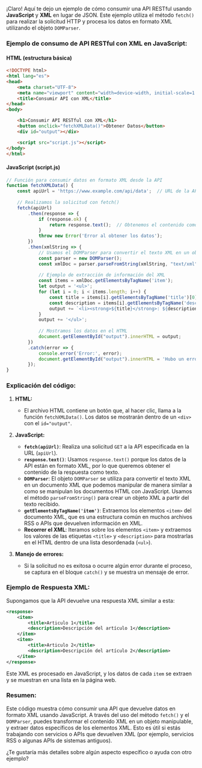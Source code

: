 ¡Claro! Aquí te dejo un ejemplo de cómo consumir una API RESTful usando **JavaScript** y **XML** en lugar de JSON. Este ejemplo utiliza el método `fetch()` para realizar la solicitud HTTP y procesa los datos en formato XML utilizando el objeto `DOMParser`.

### Ejemplo de consumo de API RESTful con XML en JavaScript:

#### **HTML (estructura básica)**

```html
<!DOCTYPE html>
<html lang="es">
<head>
    <meta charset="UTF-8">
    <meta name="viewport" content="width=device-width, initial-scale=1.0">
    <title>Consumir API con XML</title>
</head>
<body>

    <h1>Consumir API RESTful con XML</h1>
    <button onclick="fetchXMLData()">Obtener Datos</button>
    <div id="output"></div>

    <script src="script.js"></script>
</body>
</html>
```

#### **JavaScript (script.js)**

```javascript
// Función para consumir datos en formato XML desde la API
function fetchXMLData() {
    const apiUrl = 'https://www.example.com/api/data';  // URL de la API que devuelve XML
    
    // Realizamos la solicitud con fetch()
    fetch(apiUrl)
        .then(response => {
            if (response.ok) {
                return response.text();  // Obtenemos el contenido como texto (XML)
            }
            throw new Error('Error al obtener los datos');
        })
        .then(xmlString => {
            // Usamos el DOMParser para convertir el texto XML en un objeto XML
            const parser = new DOMParser();
            const xmlDoc = parser.parseFromString(xmlString, "text/xml");
            
            // Ejemplo de extracción de información del XML
            const items = xmlDoc.getElementsByTagName('item');
            let output = '<ul>';
            for (let i = 0; i < items.length; i++) {
                const title = items[i].getElementsByTagName('title')[0].textContent;
                const description = items[i].getElementsByTagName('description')[0].textContent;
                output += `<li><strong>${title}</strong>: ${description}</li>`;
            }
            output += '</ul>';
            
            // Mostramos los datos en el HTML
            document.getElementById("output").innerHTML = output;
        })
        .catch(error => {
            console.error('Error:', error);
            document.getElementById("output").innerHTML = 'Hubo un error al obtener los datos.';
        });
}
```

### Explicación del código:

1. **HTML:**
   - El archivo HTML contiene un botón que, al hacer clic, llama a la función `fetchXMLData()`. Los datos se mostrarán dentro de un `<div>` con el `id="output"`.

2. **JavaScript:**
   - **`fetch(apiUrl)`**: Realiza una solicitud `GET` a la API especificada en la URL (`apiUrl`).
   - **`response.text()`**: Usamos `response.text()` porque los datos de la API están en formato XML, por lo que queremos obtener el contenido de la respuesta como texto.
   - **`DOMParser`**: El objeto `DOMParser` se utiliza para convertir el texto XML en un documento XML que podemos manipular de manera similar a como se manipulan los documentos HTML con JavaScript. Usamos el método `parseFromString()` para crear un objeto XML a partir del texto recibido.
   - **`getElementsByTagName('item')`**: Extraemos los elementos `<item>` del documento XML, que es una estructura común en muchos archivos RSS o APIs que devuelven información en XML.
   - **Recorrer el XML**: Iteramos sobre los elementos `<item>` y extraemos los valores de las etiquetas `<title>` y `<description>` para mostrarlas en el HTML dentro de una lista desordenada (`<ul>`).
   
3. **Manejo de errores:**
   - Si la solicitud no es exitosa o ocurre algún error durante el proceso, se captura en el bloque `catch()` y se muestra un mensaje de error.

### Ejemplo de Respuesta XML:

Supongamos que la API devuelve una respuesta XML similar a esta:

```xml
<response>
    <item>
        <title>Articulo 1</title>
        <description>Descripción del artículo 1</description>
    </item>
    <item>
        <title>Articulo 2</title>
        <description>Descripción del artículo 2</description>
    </item>
</response>
```

Este XML es procesado en JavaScript, y los datos de cada `item` se extraen y se muestran en una lista en la página web.

### Resumen:

Este código muestra cómo consumir una API que devuelve datos en formato XML usando JavaScript. A través del uso del método `fetch()` y el `DOMParser`, puedes transformar el contenido XML en un objeto manipulable, y extraer datos específicos de los elementos XML. Esto es útil si estás trabajando con servicios o APIs que devuelven XML (por ejemplo, servicios RSS o algunas APIs de sistemas antiguos).

¿Te gustaría más detalles sobre algún aspecto específico o ayuda con otro ejemplo?